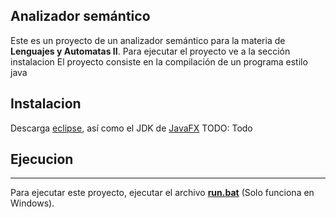 ## Analizador semántico

Este es un proyecto de un analizador semántico para la materia de **Lenguajes y Automatas II**.
Para ejecutar el proyecto ve a la sección instalacion
El proyecto consiste en la compilación de un programa estilo java

## Instalacion
Descarga [eclipse](https://www.eclipse.org/downloads/), así como el JDK de [JavaFX](https://cdn.azul.com/zulu/bin/zulu23.32.11-ca-fx-jdk23.0.2-win_x64.zip) TODO: Todo

## Ejecucion
---
Para ejecutar este proyecto, ejecutar el archivo **[run.bat](./run.bat)** (Solo funciona en Windows).